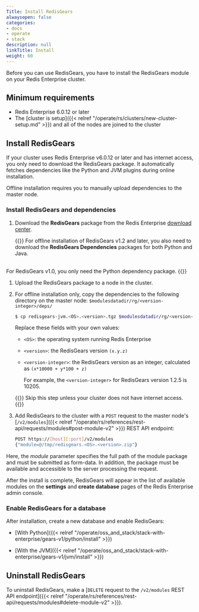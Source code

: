 ```yaml
---
Title: Install RedisGears
alwaysopen: false
categories:
- docs
- operate
- stack
description: null
linkTitle: Install
weight: 60
---
```

Before you can use RedisGears, you have to install the RedisGears module on your Redis Enterprise cluster.

## Minimum requirements

- Redis Enterprise 6.0.12 or later
- The [cluster is setup]({{< relref "/operate/rs/clusters/new-cluster-setup.md" >}}) and all of the nodes are joined to the cluster

## Install RedisGears

If your cluster uses Redis Enterprise v6.0.12 or later and has internet access, you only need to download the RedisGears package. It automatically fetches dependencies like the Python and JVM plugins during online installation.

Offline installation requires you to manually upload dependencies to the master node.

### Install RedisGears and dependencies

1. Download the **RedisGears** package from the Redis Enterprise [download center](https://app.redislabs.com/#/rlec-downloads).

    {{<note>}}
For offline installation of RedisGears v1.2 and later, you also need to download the **RedisGears Dependencies** packages for both Python and Java.
<br/>
For RedisGears v1.0, you only need the Python dependency package.
    {{</note>}}

1. Upload the RedisGears package to a node in the cluster.

1. For offline installation only, copy the dependencies to the following directory on the master node: `$modulesdatadir/rg/<version-integer>/deps/`
    ```sh
    $ cp redisgears-jvm.<OS>.<version>.tgz $modulesdatadir/rg/<version-integer>/deps/
    ```

    Replace these fields with your own values:

    - `<OS>`: the operating system running Redis Enterprise
    - `<version>`: the RedisGears version `(x.y.z)`
    - `<version-integer>`: the RedisGears version as an integer, calculated as <nobr>`(x*10000 + y*100 + z)`</nobr>

        For example, the `<version-integer>` for RedisGears version 1.2.5 is 10205.

    {{<note>}}
Skip this step unless your cluster does not have internet access.
    {{</note>}}

1. Add RedisGears to the cluster with a `POST` request to the master node's [`/v2/modules`]({{< relref "/operate/rs/references/rest-api/requests/modules#post-module-v2" >}}) REST API endpoint:

    ```sh
    POST https://[host][:port]/v2/modules
    {"module=@/tmp/redisgears.<OS>.<version>.zip"}
    ```

Here, the *module* parameter specifies the full path of the module package and must be submitted as form-data. In addition, the package must be available and accessible to the server processing the request.

After the install is complete, RedisGears will appear in the list of available modules on the **settings** and **create database** pages of the Redis Enterprise admin console.

### Enable RedisGears for a database

After installation, create a new database and enable RedisGears:

- [With Python]({{< relref "/operate/oss_and_stack/stack-with-enterprise/gears-v1/python/install" >}})

- [With the JVM]({{< relref "/operate/oss_and_stack/stack-with-enterprise/gears-v1/jvm/install" >}})

## Uninstall RedisGears

To uninstall RedisGears, make a [`DELETE` request to the `/v2/modules` REST API endpoint]({{< relref "/operate/rs/references/rest-api/requests/modules#delete-module-v2" >}}).
